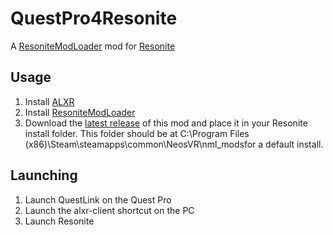 # QuestPro4Resonite

A [ResoniteModLoader](https://github.com/resonite-modding-group/ResoniteModLoader) mod for [Resonite](https://resonite.com/)  

## Usage
1. Install [ALXR](/HowToInstallALXR.md)
2. Install [ResoniteModLoader](https://github.com/resonite-modding-group/ResoniteModLoader)
3. Download the [latest release](https://github.com/sjsanjsrh/QuestPro4Resonite/releases/latest) of this mod and place it in your Resonite install folder. This folder should be at C:\Program Files (x86)\Steam\steamapps\common\NeosVR\nml_modsfor a default install.
## Launching
1. Launch QuestLink on the Quest Pro
2. Launch the alxr-client shortcut on the PC
3. Launch Resonite
